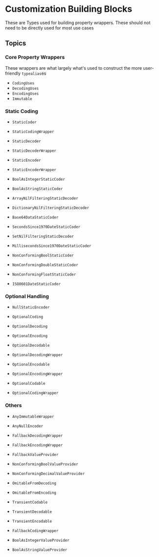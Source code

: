 # Customization Building Blocks

These are Types used for building property wrappers. These should not need to be directly used for most use cases

## Topics

### Core Property Wrappers
These wrappers are what largely what's used to construct the more user-friendly `typealias`es

- ``CodingUses``
- ``DecodingUses``
- ``EncodingUses``
- ``Immutable``

### Static Coding

- ``StaticCoder``
- ``StaticCodingWrapper``
- ``StaticDecoder``
- ``StaticDecoderWrapper``
- ``StaticEncoder``
- ``StaticEncoderWrapper``

- ``BoolAsIntegerStaticCoder``
- ``BoolAsStringStaticCoder``

- ``ArrayNilFilteringStaticDecoder``
- ``DictionaryNilFilteringStaticDecoder``

- ``Base64DataStaticCoder``

- ``SecondsSince1970DateStaticCoder``
- ``SetNilFilteringStaticDecoder``

- ``MillisecondsSince1970DateStaticCoder``

- ``NonConformingBoolStaticCoder``
- ``NonConformingDoubleStaticCoder``
- ``NonConformingFloatStaticCoder``

- ``ISO8601DateStaticCoder``


### Optional Handling

- ``NullStaticEncoder``

- ``OptionalCoding``
- ``OptionalDecoding``
- ``OptionalEncoding``

- ``OptionalDecodable``
- ``OptionalDecodingWrapper``
- ``OptionalEncodable``
- ``OptionalEncodingWrapper``

- ``OptionalCodable``
- ``OptionalCodingWrapper``

### Others
- ``AnyImmutableWrapper``
- ``AnyNullEncoder``

- ``FallbackDecodingWrapper``
- ``FallbackEncodingWrapper``
- ``FallbackValueProvider``

- ``NonConformingBoolValueProvider``
- ``NonConformingDecimalValueProvider``

- ``OmitableFromDecoding``
- ``OmitableFromEncoding``

- ``TransientCodable``
- ``TransientDecodable``
- ``TransientEncodable``

- ``FallbackCodingWrapper``

- ``BoolAsIntegerValueProvider``
- ``BoolAsStringValueProvider``
